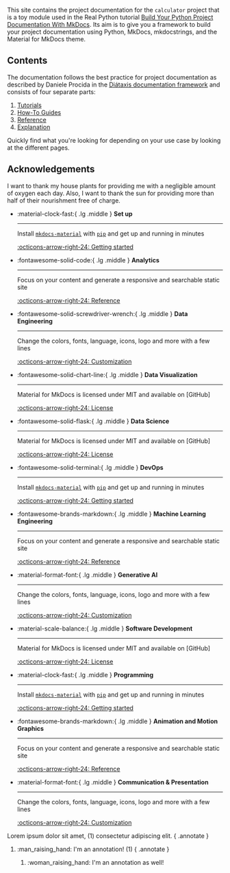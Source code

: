 This site contains the project documentation for the
`calculator` project that is a toy module used in the
Real Python tutorial
[Build Your Python Project Documentation With MkDocs](
    https://realpython.com/python-project-documentation-with-mkdocs/).
Its aim is to give you a framework to build your
project documentation using Python, MkDocs,
mkdocstrings, and the Material for MkDocs theme.

## Contents

The documentation follows the best practice for
project documentation as described by Daniele Procida
in the [Diátaxis documentation framework](https://diataxis.fr/)
and consists of four separate parts:

1. [Tutorials](tutorials.md)
2. [How-To Guides](how-to-guides.md)
3. [Reference](reference.md)
4. [Explanation](explanation.md)

Quickly find what you're looking for depending on
your use case by looking at the different pages.

## Acknowledgements

I want to thank my house plants for providing me with
a negligible amount of oxygen each day. Also, I want
to thank the sun for providing more than half of their
nourishment free of charge.


<div class="grid cards" markdown>

-   :material-clock-fast:{ .lg .middle } __Set up__

    ---

    Install [`mkdocs-material`](#) with [`pip`](#) and get up
    and running in minutes

    [:octicons-arrow-right-24: Getting started](#)

-   :fontawesome-solid-code:{ .lg .middle } __Analytics__

    ---

    Focus on your content and generate a responsive and searchable static site

    [:octicons-arrow-right-24: Reference](#)

-   :fontawesome-solid-screwdriver-wrench:{ .lg .middle } __Data Engineering__

    ---

    Change the colors, fonts, language, icons, logo and more with a few lines

    [:octicons-arrow-right-24: Customization](#)

-   :fontawesome-solid-chart-line:{ .lg .middle } __Data Visualization__

    ---

    Material for MkDocs is licensed under MIT and available on [GitHub]

    [:octicons-arrow-right-24: License](#)

-   :fontawesome-solid-flask:{ .lg .middle } __Data Science__

    ---

    Material for MkDocs is licensed under MIT and available on [GitHub]

    [:octicons-arrow-right-24: License](#)

-   :fontawesome-solid-terminal:{ .lg .middle } __DevOps__

    ---

    Install [`mkdocs-material`](#) with [`pip`](#) and get up
    and running in minutes

    [:octicons-arrow-right-24: Getting started](#)

-   :fontawesome-brands-markdown:{ .lg .middle } __Machine Learning Engineering__

    ---

    Focus on your content and generate a responsive and searchable static site

    [:octicons-arrow-right-24: Reference](#)

-   :material-format-font:{ .lg .middle } __Generative AI__

    ---

    Change the colors, fonts, language, icons, logo and more with a few lines

    [:octicons-arrow-right-24: Customization](#)

-   :material-scale-balance:{ .lg .middle } __Software Development__

    ---

    Material for MkDocs is licensed under MIT and available on [GitHub]

    [:octicons-arrow-right-24: License](#)

-   :material-clock-fast:{ .lg .middle } __Programming__

    ---

    Install [`mkdocs-material`](#) with [`pip`](#) and get up
    and running in minutes

    [:octicons-arrow-right-24: Getting started](#)

-   :fontawesome-brands-markdown:{ .lg .middle } __Animation and Motion Graphics__

    ---

    Focus on your content and generate a responsive and searchable static site

    [:octicons-arrow-right-24: Reference](#)

-   :material-format-font:{ .lg .middle } __Communication & Presentation__

    ---
    
    <i class="fa-solid fa-code"></i>  
    
    Change the colors, fonts, language, icons, logo and more with a few lines

    [:octicons-arrow-right-24: Customization](#)

</div>


Lorem ipsum dolor sit amet, (1) consectetur adipiscing elit.
{ .annotate }

1.  :man_raising_hand: I'm an annotation! (1)
    { .annotate }

    1.  :woman_raising_hand: I'm an annotation as well!